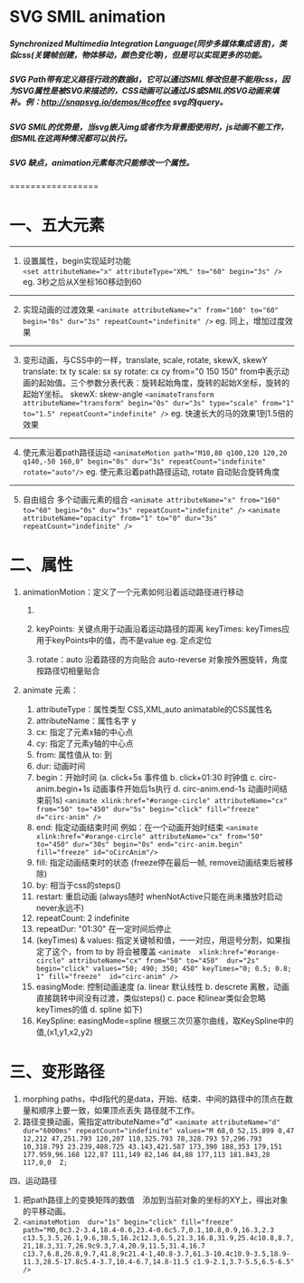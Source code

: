 # SVG SMIL animation
##### Synchronized Multimedia Integration Language(同步多媒体集成语言)，类似css(关键帧创建，物体移动，颜色变化等)，但是可以实现更多的功能。
##### SVG Path带有定义路径行政的数据d，它可以通过SMIL修改但是不能用css，因为SVG属性是被SVG来描述的，CSS动画可以通过JS或SMIL的SVG动画来填补。例：http://snapsvg.io/demos/#coffee svg的jquery。
##### SVG SMIL的优势是，当svg嵌入img或者作为背景图使用时，js动画不能工作，但SMIL在这两种情况都可以执行。
##### SVG 缺点，animation元素每次只能修改一个属性。


=================

一、五大元素
=================
-----------------
1. <set> 设置属性，begin实现延时功能  
`<set attributeName="x" attributeType="XML" to="60" begin="3s" />` eg. 3秒之后从X坐标160移动到60

-----------------
2. <animate> 实现动画的过渡效果 
`<animate attributeName="x" from="160" to="60" begin="0s" dur="3s" repeatCount="indefinite" />` eg. 同上，增加过度效果

----------------- 
3. <animateTransform> 变形动画，与CSS中的一样，translate, scale, rotate, skewX, skewY
translate: tx ty
scale: sx sy
rotate: cx cy from="0 150 150" from中表示动画的起始值。三个参数分表代表：旋转起始角度，旋转的起始X坐标，旋转的起始Y坐标。
skewX: skew-angle 
`<animateTransform attributeName="transform" begin="0s" dur="3s" type="scale" from="1" to="1.5" repeatCount="indefinite" />` eg. 快速长大的马的效果1到1.5倍的效果

-----------------
4. <animateMotion> 使元素沿着path路径运动 
`<animateMotion path="M10,80 q100,120 120,20 q140,-50 160,0" begin="0s" dur="3s" repeatCount="indefinite" rotate="auto"/>` eg. 使元素沿着path路径运动, rotate 自动贴合旋转角度

-----------------
5. 自由组合 多个动画元素的组合 
`<animate attributeName="x" from="160" to="60" begin="0s" dur="3s" repeatCount="indefinite" />`
`<animate attributeName="opacity" from="1" to="0" dur="3s" repeatCount="indefinite" />`


二、属性
=================
1. animationMotion：定义了一个元素如何沿着运动路径进行移动
    1. <animateMotion dur="10s" repeatCount="indefinite" path="M20,50 C20,-50 180,150 180,50 C180-50 20,150 20,50 z" />

    1. keyPoints: 关键点用于动画沿着运动路径的距离
       keyTimes: keyTimes应用于keyPoints中的值，而不是value
    <animate attributeName="cx" dur="2s"  repeatCount="indefinite"  values="60 ; 110 ; 60 ; 10 ; 60" keyTimes="0 ; 0.3 ; 0.6 ; 0.80 ; 1" /> eg. 定点定位

    1. rotate：auto 沿着路径的方向贴合 auto-reverse 对象按外圈旋转，角度按路径切相量贴合

2. animate 元素：
    1. attributeType：属性类型 CSS,XML,auto  animatable的CSS属性名
    1. attributeName：属性名字 y
    1. cx: 指定了元素x轴的中心点
    1. cy: 指定了元素y轴的中心点
    1. from: 属性值从 to: 到
    1. dur: 动画时间
    1. begin：开始时间 (a. click+5s 事件值  b. click+01:30 时钟值 c. circ-anim.begin+1s 动画事件开始后1s执行 d. circ-anim.end-1s 动画时间结束前1s)
    `<animate xlink:href="#orange-circle" attributeName="cx" from="50" to="450" dur="5s" begin="click" fill="freeze" d="circ-anim" />`
    1. end: 指定动画结束时间 例如：在一个动画开始时结束
    `<animate xlink:href="#orange-circle" attributeName="cx" from="50" to="450" dur="30s" begin="0s" end="circ-anim.begin" fill="freeze" id="oCircAnim"/>`
    1. fill: 指定动画结束时的状态 (freeze停在最后一帧, remove动画结束后被移除)
    1. by: 相当于css的steps()
    1. restart: 重启动画 (always随时 whenNotActive只能在尚未播放时启动 never永远不)
    1. repeatCount: 2 indefinite
    1. repeatDur: "01:30" 在一定时间后停止
    1. (keyTimes) & values: 指定关键帧和值，一一对应，用逗号分割，如果指定了这个，from to by 将会被覆盖
    `<animate  xlink:href="#orange-circle" attributeName="cx" from="50" to="450"  dur="2s" begin="click" values="50; 490; 350; 450" keyTimes="0; 0.5; 0.8; 1" fill="freeze"  id="circ-anim" />`
    1. easingMode: 控制动画速度 (a. linear 默认线性 b. descrete 离散，动画直接跳转中间没有过渡，类似steps() c. pace 和linear类似会忽略keyTimes的值 d. spline 如下)
    1. KeySpline: easingMode=spline 根据三次贝塞尔曲线，取KeySpline中的值,(x1,y1,x2,y2)


三、变形路径
=================
1. morphing paths，<path>中d指代的是data，开始、结束、中间的路径中的顶点在数量和顺序上要一致，如果顶点丢失 路径就不工作。
1. 路径变换动画，需指定attributeName="d"
`<animate attributeName="d" dur="6000ms" repeatCount="indefinite" values="M 68,0 52,15.899 0,47 12,212 47,251.793 120,207 110,325.793 78,328.793 57,296.793 10,318.793 23.239,408.725 43.143,421.587 173,390 188,353 179,151 177.959,96.168 122,87 111,149 82,146 84,88 177,113 181.843,28 117,0,0  Z;`


四、运动路径
1. 把path路径上的变换矩阵的数值　添加到当前对象的坐标的XY上，得出对象的平移动画。
1. `<animateMotion  dur="1s" begin="click" fill="freeze" path="M0,0c3.2-3.4,18.4-0.6,23.4-0.6c5.7,0.1,10.8,0.9,16.3,2.3    c13.5,3.5,26.1,9.6,38.5,16.2c12.3,6.5,21.3,16.8,31.9,25.4c10.8,8.7,21,18.3,31.7,26.9c9.3,7.4,20.9,11.5,31.4,16.7 c13.7,6.8,26.8,9.7,41.8,9c21.4-1,40.8-3.7,61.3-10.4c10.9-3.5,18.9-11.3,28.5-17.8c5.4-3.7,10.4-6.7,14.8-11.5 c1.9-2.1,3.7-5.5,6.5-6.5" />`












